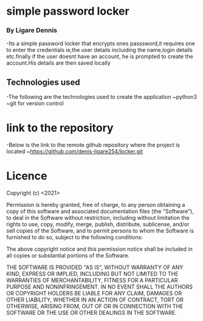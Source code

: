 # simple password locker
### By Ligare Dennis
-Its a simple password locker that encrypts ones passsword,it requires one to enter the credentials ie,the user details incluiding  the name,login details etc.finally if the user doesnt have an account, he is prompted to create the account.His details are then saved locally
## Technologies used
-The following are the technologies used to create the application
  ~python3
  ~git for version control
# link to the repository
-Below is the link to the remote github repository where the project is located
 ~https://github.com/denis-ligare254/locker.git 
 # Licence
 Copyright (c) <2021> <Ligare Dennis>

Permission is hereby granted, free of charge, to any person obtaining a copy
of this software and associated documentation files (the "Software"), to deal
in the Software without restriction, including without limitation the rights
to use, copy, modify, merge, publish, distribute, sublicense, and/or sell
copies of the Software, and to permit persons to whom the Software is
furnished to do so, subject to the following conditions:

The above copyright notice and this permission notice shall be included in all
copies or substantial portions of the Software.

THE SOFTWARE IS PROVIDED "AS IS", WITHOUT WARRANTY OF ANY KIND, EXPRESS OR
IMPLIED, INCLUDING BUT NOT LIMITED TO THE WARRANTIES OF MERCHANTABILITY,
FITNESS FOR A PARTICULAR PURPOSE AND NONINFRINGEMENT. IN NO EVENT SHALL THE
AUTHORS OR COPYRIGHT HOLDERS BE LIABLE FOR ANY CLAIM, DAMAGES OR OTHER
LIABILITY, WHETHER IN AN ACTION OF CONTRACT, TORT OR OTHERWISE, ARISING FROM,
OUT OF OR IN CONNECTION WITH THE SOFTWARE OR THE USE OR OTHER DEALINGS IN THE
SOFTWARE.
